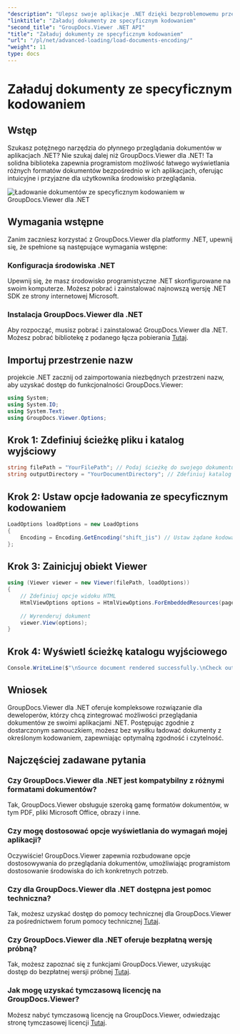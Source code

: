 ```yaml
---
"description": "Ulepsz swoje aplikacje .NET dzięki bezproblemowemu przeglądaniu dokumentów za pomocą GroupDocs.Viewer dla .NET. Bez wysiłku ładuj dokumenty ze specyficznym kodowaniem i dostosuj środowisko wyświetlania."
"linktitle": "Załaduj dokumenty ze specyficznym kodowaniem"
"second_title": "GroupDocs.Viewer .NET API"
"title": "Załaduj dokumenty ze specyficznym kodowaniem"
"url": "/pl/net/advanced-loading/load-documents-encoding/"
"weight": 11
type: docs
---
```

# Załaduj dokumenty ze specyficznym kodowaniem

## Wstęp
Szukasz potężnego narzędzia do płynnego przeglądania dokumentów w aplikacjach .NET? Nie szukaj dalej niż GroupDocs.Viewer dla .NET! Ta solidna biblioteka zapewnia programistom możliwość łatwego wyświetlania różnych formatów dokumentów bezpośrednio w ich aplikacjach, oferując intuicyjne i przyjazne dla użytkownika środowisko przeglądania.

![Ładowanie dokumentów ze specyficznym kodowaniem w GroupDocs.Viewer dla .NET](/viewer/advanced-loading/load-documents-specific-encoding-img.png)

## Wymagania wstępne
Zanim zaczniesz korzystać z GroupDocs.Viewer dla platformy .NET, upewnij się, że spełnione są następujące wymagania wstępne:
### Konfiguracja środowiska .NET
Upewnij się, że masz środowisko programistyczne .NET skonfigurowane na swoim komputerze. Możesz pobrać i zainstalować najnowszą wersję .NET SDK ze strony internetowej Microsoft.
### Instalacja GroupDocs.Viewer dla .NET
Aby rozpocząć, musisz pobrać i zainstalować GroupDocs.Viewer dla .NET. Możesz pobrać bibliotekę z podanego łącza pobierania [Tutaj](https://releases.groupdocs.com/viewer/net/).

## Importuj przestrzenie nazw
projekcie .NET zacznij od zaimportowania niezbędnych przestrzeni nazw, aby uzyskać dostęp do funkcjonalności GroupDocs.Viewer:
```csharp
using System;
using System.IO;
using System.Text;
using GroupDocs.Viewer.Options;
```

## Krok 1: Zdefiniuj ścieżkę pliku i katalog wyjściowy
```csharp
string filePath = "YourFilePath"; // Podaj ścieżkę do swojego dokumentu
string outputDirectory = "YourDocumentDirectory"; // Zdefiniuj katalog wyjściowy dla renderowanych stron
```
## Krok 2: Ustaw opcje ładowania ze specyficznym kodowaniem
```csharp
LoadOptions loadOptions = new LoadOptions
{
    Encoding = Encoding.GetEncoding("shift_jis") // Ustaw żądane kodowanie (np. shift_jis)
};
```
## Krok 3: Zainicjuj obiekt Viewer
```csharp
using (Viewer viewer = new Viewer(filePath, loadOptions))
{
    // Zdefiniuj opcje widoku HTML
    HtmlViewOptions options = HtmlViewOptions.ForEmbeddedResources(pageFilePathFormat);
    
    // Wyrenderuj dokument
    viewer.View(options);
}
```
## Krok 4: Wyświetl ścieżkę katalogu wyjściowego
```csharp
Console.WriteLine($"\nSource document rendered successfully.\nCheck output in {outputDirectory}.");
```

## Wniosek
GroupDocs.Viewer dla .NET oferuje kompleksowe rozwiązanie dla deweloperów, którzy chcą zintegrować możliwości przeglądania dokumentów ze swoimi aplikacjami .NET. Postępując zgodnie z dostarczonym samouczkiem, możesz bez wysiłku ładować dokumenty z określonym kodowaniem, zapewniając optymalną zgodność i czytelność.
## Najczęściej zadawane pytania
### Czy GroupDocs.Viewer dla .NET jest kompatybilny z różnymi formatami dokumentów?
Tak, GroupDocs.Viewer obsługuje szeroką gamę formatów dokumentów, w tym PDF, pliki Microsoft Office, obrazy i inne.
### Czy mogę dostosować opcje wyświetlania do wymagań mojej aplikacji?
Oczywiście! GroupDocs.Viewer zapewnia rozbudowane opcje dostosowywania do przeglądania dokumentów, umożliwiając programistom dostosowanie środowiska do ich konkretnych potrzeb.
### Czy dla GroupDocs.Viewer dla .NET dostępna jest pomoc techniczna?
Tak, możesz uzyskać dostęp do pomocy technicznej dla GroupDocs.Viewer za pośrednictwem forum pomocy technicznej [Tutaj](https://forum.groupdocs.com/c/viewer/9).
### Czy GroupDocs.Viewer dla .NET oferuje bezpłatną wersję próbną?
Tak, możesz zapoznać się z funkcjami GroupDocs.Viewer, uzyskując dostęp do bezpłatnej wersji próbnej [Tutaj](https://releases.groupdocs.com/).
### Jak mogę uzyskać tymczasową licencję na GroupDocs.Viewer?
Możesz nabyć tymczasową licencję na GroupDocs.Viewer, odwiedzając stronę tymczasowej licencji [Tutaj](https://purchase.groupdocs.com/temporary-license/).
